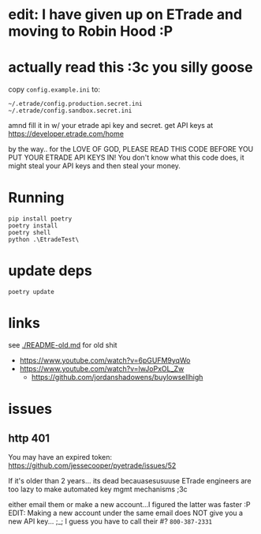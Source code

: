 # edit: I have given up on ETrade and moving to Robin Hood :P

# actually read this :3c you silly goose

copy `config.example.ini` to:

    ~/.etrade/config.production.secret.ini
    ~/.etrade/config.sandbox.secret.ini

amnd fill it in w/ your etrade api key and secret. get API keys at <https://developer.etrade.com/home>

by the way.. for the LOVE OF GOD, PLEASE READ THIS CODE BEFORE YOU PUT YOUR ETRADE API KEYS IN! You don't know what this code does, it might steal your API keys and then steal your money.

# Running

    pip install poetry
    poetry install
    poetry shell
    python .\EtradeTest\

# update deps

    poetry update

# links

see [./README-old.md](./README-old.md) for old shit

- <https://www.youtube.com/watch?v=6pGUFM9yqWo>
- <https://www.youtube.com/watch?v=lwJoPxOL_Zw>
  - <https://github.com/jordanshadowens/buylowsellhigh>

# issues

## http 401

You may have an expired token: <https://github.com/jessecooper/pyetrade/issues/52>

If it's older than 2 years... its dead becauasesusuuse
ETrade engineers are too lazy to make automated key mgmt mechanisms ;3c

either email them or make a new account...I figured the latter was faster :P
EDIT: Making a new account under the same email does NOT give you a new API key... ;_;
I guess you have to call their #? `800-387-2331`
